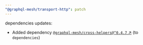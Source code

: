 ```yaml
---
"@graphql-mesh/transport-http": patch
---
```

dependencies updates:
  - Added dependency [`@graphql-mesh/cross-helpers@^0.4.7` ↗︎](https://www.npmjs.com/package/@graphql-mesh/cross-helpers/v/0.4.7) (to `dependencies`)
